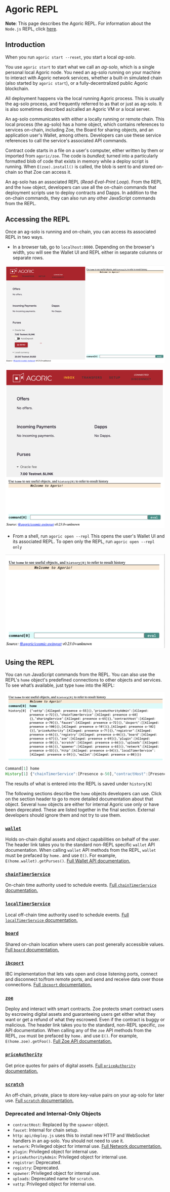 # Agoric REPL

**Note**: This page describes the Agoric REPL. For information about the `Node.js` REPL, 
click [here](https://nodejs.org/api/repl.html).

## Introduction

When you run `agoric start --reset`, you start a local *ag-solo*. 

You use `agoric start` to start what we call an *ag-solo*, which is a 
single personal local Agoric node. You need an ag-solo running on your 
machine to interact with Agoric network services, whether a built-in 
simulated chain (also started by `agoric start`), or a fully-decentralized public Agoric 
blockchain. 

All deployment happens via the local running Agoric process. This is usually the 
ag-solo process, and frequently referred to as that or just as ag-solo. It is also 
sometimes described as/called an Agoric VM or a local server.

An ag-solo communicates with either a locally running or remote chain. This local process (the ag-solo)
has a home object, which contains references to services on-chain, including Zoe, the 
Board for sharing objects, and an application user's Wallet, among others. Developers can 
use these service references to call the service's associated API commands.

Contract code starts in a file on a user's computer, either written by them or 
imported from `agoric/zoe`. The code is *bundled*; turned into a particularly formatted
blob of code that exists in memory while a deploy script is running. When `E(zoe).install()` is
called, the blob is sent to and stored on-chain so that Zoe can access it. 

An ag-solo has an associated REPL (*Read-Eval-Print Loop*). From the REPL and the `home`
object, developers can use all the on-chain commands that deployment scripts use to 
deploy contracts and Dapps. In addition to the on-chain commands, they can also run
any other JavaScript commands from the REPL. 

## Accessing the REPL

Once an ag-solo is running and on-chain, you can access its associated REPL
in two ways. 
- In a browser tab, go to `localhost:8000`. Depending on the browser's width, you
  will see the Wallet UI and REPL either in separate columns or separate rows.

![Wallet and REPL](./assets/walletAndREPLColumns.png)

![Wallet and REPL](./assets/walletAndREPLRows.png)

- From a shell, run `agoric open --repl` This opens the user's Wallet UI and its
  associated REPL. To open only the REPL, run `agoric open --repl only`

![REPL](./assets/repl.png)

## Using the REPL

You can run JavaScript commands from the REPL. You can also use the REPL's 
`home` object's predefined connections to other objects and services. To see what’s 
available, just type `home` into the REPL:

![home](./assets/home.png)

```js
Command[1] home
History[1] {"chainTimerService":[Presence o-50],"contractHost":[Presence o-52],"ibcport":[Presence o-53],"registrar":[Presence o-54],"registry":[Presence o-55],"zoe":[Presence o-56],"localTimerService":[Presence o-57],"uploads":[Presence o-58],"spawner":[Presence o-59],"wallet":[Presence o-60],"network":[Presence o-61],"http":[Presence o-62]}
```
The results of what is entered into the REPL is saved under `history[N]`

The following sections describe the `home` objects developers can use. Click on the
section header to go to more detailed documentation about that object.
Several `home` objects are either for internal Agoric use only or have been deprecated. These
are listed together in the final section. External developers should ignore them and not try to use
them.

### [`wallet`](../wallet-api.md)
Holds on-chain digital assets and object capabilities on behalf of the user.
The header link takes you to the standard non-REPL specific `wallet` API documentation. When calling
`wallet` API methods from the REPL, `wallet` must be prefaced by `home.` and use `E()`. For 
example, `E(home.wallet).getPurses()`. [Full Wallet API documentation.](/guides/wallet/) 

### [`chainTimerService`](./timerServices.md)
On-chain time authority used to schedule events. [Full `chainTimerService` documentation.](./timerServices.md)

### [`localTimerService`](./timerServices.md)
Local off-chain time authority used to schedule events. [Full `localTimerService` documentation.](./timerServices.md)

### [`board`](./board.md)
Shared on-chain location where users can post generally accessible values. [Full `board` documentation.](./board.md)

### [`ibcport`](./networking.md)
IBC implementation that lets vats open and close listening ports, 
connect and disconnect to/from remote ports, and send and receive 
data over those connections. [Full `ibcport` documentation.](./networking.md)

### [`zoe`](../zoe-api/zoe.md)
Deploy and interact with smart contracts. Zoe protects smart contract users by escrowing
digital assets and guaranteeing users get either what they want or get a refund of what 
they escrowed. Even if the contract is buggy or malicious. The header link takes you to the 
standard, non-REPL specific, `zoe` API documentation. When calling any of the `zoe` API 
methods from the REPL, `zoe` must be prefaced by `home.` and use `E()`. For 
example, `E(home.zoe).getFoo()`. [Full Zoe API documentation.](../zoe-api/zoe.md)

### [`priceAuthority`](./priceAuthority.md)
Get price quotes for pairs of digital assets. [Full `priceAuthority` documentation.](./priceAuthority.md)

### [`scratch`](./scratch.md)
An off-chain, private, place to store key-value pairs on your ag-solo for later use. [Full `scratch` documentation.](./scratch.md)

### Deprecated and Internal-Only Objects

- `contractHost`: Replaced by the `spawner` object.
- `faucet`: Internal for chain setup.
- `http`: `api/deploy.js` uses this to install new HTTP and WebSocket handlers in an
   ag-solo.  You should not need to use it. 
- `network`: Privileged object for internal use. [Full Network documentation.](./networking.md)
- `plugin`: Privileged object for internal use.
- `priceAuthorityAdmin`: Privileged object for internal use.
- `registrar`: Deprecated.
- `registry`: Deprecated.
- `spawner`: Privileged object for internal use.
- `uploads`: Deprecated name for `scratch`.
- `vattp`: Privileged object for internal use.

